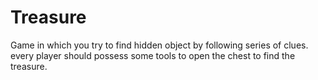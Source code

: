 # Treasure

Game in which you try to find hidden object by following series of clues. every player should possess some tools to open the chest to find the treasure.